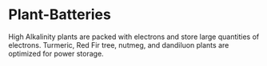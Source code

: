 # Plant-Batteries
High Alkalinity plants are packed with electrons and store large quantities of electrons. Turmeric, Red Fir tree, nutmeg, and dandiluon plants are optimized for power storage.
